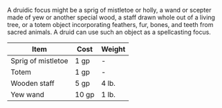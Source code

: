 A druidic focus might be a sprig of mistletoe or holly, a wand or scepter made of yew or another special wood, a staff drawn whole out of a living tree, or a totem object incorporating feathers, fur, bones, and teeth from sacred animals. A druid can use such an object as a spellcasting focus.

| Item               | Cost  | Weight |
|--------------------|-------|--------|
| Sprig of mistletoe | 1 gp  | -      |
| Totem              | 1 gp  | -      |
| Wooden staff       | 5 gp  | 4 lb.  |
| Yew wand           | 10 gp | 1 lb.  |